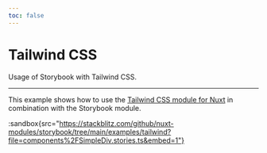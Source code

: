 ```yaml
---
toc: false
---
```


# Tailwind CSS

Usage of Storybook with Tailwind CSS. 

---

This example shows how to use the [Tailwind CSS module for Nuxt](https://tailwindcss.nuxtjs.org/) in combination with the Storybook module.

:sandbox{src="https://stackblitz.com/github/nuxt-modules/storybook/tree/main/examples/tailwind?file=components%2FSimpleDiv.stories.ts&embed=1"}
